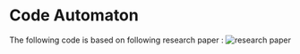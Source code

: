 # Code Automaton

The following code is based on following research paper : ![research paper](https://arxiv.org/abs/1705.07962)
